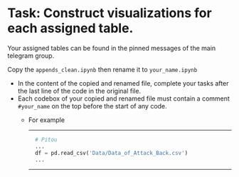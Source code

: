 # Task: Construct visualizations for each assigned table.

Your assigned tables can be found in the pinned messages of the main telegram group.

Copy the `appends_clean.ipynb` then rename it to `your_name.ipynb`

- In the content of the copied and renamed file, complete your tasks after the last line of the code in the original file.
- Each codebox of your copied and renamed file must contain a comment `#your_name` on the top before the start of any code.
  - For example
    <hr>
    
    ```python
      # Pitou
      ...
      df = pd.read_csv('Data/Data_of_Attack_Back.csv')
      ...
    ```

    <hr>
